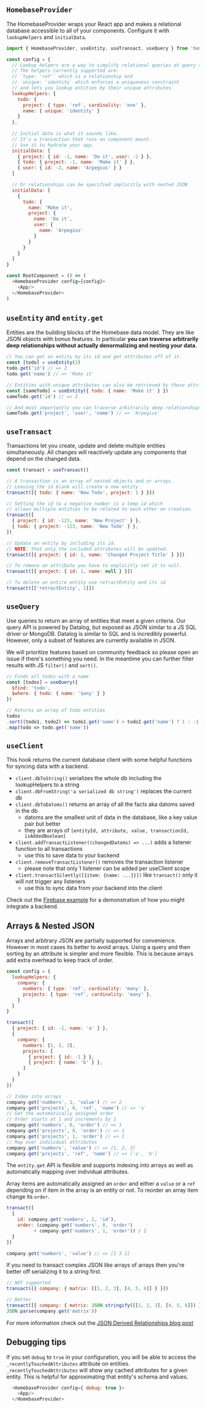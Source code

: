 ## `HomebaseProvider`

The HomebaseProvider wraps your React app and makes a relational database accessible to all of your components. Configure it with `lookupHelpers` and `initialData`.

```js
import { HomebaseProvider, useEntity, useTransact, useQuery } from 'homebase-react'

const config = {
  // Lookup helpers are a way to simplify relational queries at query time.
  // The helpers currently supported are:
  // `type: 'ref'` which is a relationship and
  // `unique: 'identity` which enforces a uniqueness constraint 
  // and lets you lookup entities by their unique attributes.
  lookupHelpers: {
    todo: {
      project: { type: 'ref', cardinality: 'one' },
      name: { unique: 'identity' }
    }
  },
  
  // Initial data is what it sounds like.
  // It's a transaction that runs on component mount.
  // Use it to hydrate your app.
  initialData: [
    { project: { id: -1, name: 'Do it', user: -2 } },
    { todo: { project: -1, name: 'Make it' } },
    { user: { id: -2, name: 'Arpegius' } }
  ]

  // Or relationships can be specified implicitly with nested JSON
  initialData: [
    { 
      todo: { 
        name: 'Make it',
        project: { 
          name: 'Do it', 
          user: { 
            name: 'Arpegius' 
          } 
        } 
      } 
    }
  ]
}

const RootComponent = () => (
  <HomebaseProvider config={config}>
    <App/>
  </HomebaseProvider>
)
```

## `useEntity` and `entity.get`

Entities are the building blocks of the Homebase data model. They are like JSON objects with bonus features. In particular **you can traverse arbitrarily deep relationships without actually denormalizing and nesting your data**.

```js
// You can get an entity by its id and get attributes off of it.
const [todo] = useEntity(2)
todo.get('id') // => 2
todo.get('name') // => 'Make it'

// Entities with unique attributes can also be retrieved by those attributes.
const [sameTodo] = useEntity({ todo: { name: 'Make it' } })
sameTodo.get('id') // => 2

// And most importantly you can traverse arbitrarily deep relationships.
sameTodo.get('project', 'user', 'name') // => 'Arpegius'
```

## `useTransact`

Transactions let you create, update and delete multiple entities simultaneously. All changes will reactively update any components that depend on the changed data.

```js
const transact = useTransact()

// A transaction is an array of nested objects and or arrays.
// Leaving the id blank will create a new entity.
transact([{ todo: { name: 'New Todo', project: 1 } }])

// Setting the id to a negative number is a temp id which 
// allows multiple entities to be related to each other on creation.
transact([
  { project: { id: -123, name: 'New Project' } },
  { todo: { project: -123, name: 'New Todo' } },
])

// Update an entity by including its id.
// NOTE: that only the included attributes will be updated.
transact([{ project: { id: 1, name: 'Changed Project Title' } }])

// To remove an attribute you have to explicitly set it to null.
transact([{ project: { id: 1, name: null } }])

// To delete an entire entity use retractEntity and its id
transact([['retractEntity', 1]])
```

## `useQuery`

Use queries to return an array of entities that meet a given criteria. Our query API is powered by Datalog, but exposed as JSON similar to a JS SQL driver or MongoDB. Datalog is similar to SQL and is incredibly powerful. However, only a subset of features are currently available in JSON.

We will prioritize features based on community feedback so please open an issue if there's something you need. In the meantime you can further filter results with JS `filter()` and `sort()`.

```js
// Finds all todos with a name
const [todos] = useQuery({
  $find: 'todo',
  $where: { todo: { name: '$any' } }
})

// Returns an array of todo entities
todos
.sort((todo1, todo2) => todo1.get('name') > todo2.get('name') ? 1 : -1)
.map(todo => todo.get('name'))
```

## `useClient`

This hook returns the current database client with some helpful functions for syncing data with a backend.

- `client.dbToString()` serializes the whole db including the lookupHelpers to a string
- `client.dbFromString('a serialized db string')` replaces the current db
- `client.dbToDatoms()` returns an array of all the facts aka datoms saved in the db
    - datoms are the smallest unit of data in the database, like a key value pair but better
    - they are arrays of `[entityId, attribute, value, transactionId, isAddedBoolean]`
- `client.addTransactListener((changedDatoms) => ...)` adds a listener function to all transactions
    - use this to save data to your backend
- `client.removeTransactListener()` removes the transaction listener
    - please note that only 1 listener can be added per useClient scope
- `client.transactSilently([{item: {name: ...}}])` like `transact()` only it will not trigger any listeners
    - use this to sync data from your backend into the client

Check out the [Firebase example](https://homebaseio.github.io/homebase-react/#!/example.todo_firebase) for a demonstration of how you might integrate a backend.

## Arrays & Nested JSON

Arrays and arbitrary JSON are partially supported for convenience. However in most cases its better to avoid arrays. Using a query and then sorting by an attribute is simpler and more flexible. This is because arrays add extra overhead to keep track of order.

```js
const config = {
  lookupHelpers: {
    company: {
      numbers: { type: 'ref', cardinality: 'many' },
      projects: { type: 'ref', cardinality: 'many' },
    }
  }
}

transact([
  { project: { id: -1, name: 'a' } },
  { 
    company: {
      numbers: [1, 2, 3],
      projects: [
        { project: { id: -1 } },
        { project: { name: 'b' } },
      ]
    }
  }
])

// Index into arrays
company.get('numbers', 1, 'value') // => 2
company.get('projects', 0, 'ref', 'name') // => 'a'
// Get the automatically assigned order
// Order starts at 1 and increments by 1
company.get('numbers', 0, 'order') // => 1
company.get('projects', 0, 'order') // => 1
company.get('projects', 1, 'order') // => 2
// Map over individual attributes
company.get('numbers', 'value') // => [1, 2, 3]
company.get('projects', 'ref', 'name') // => ['a', 'b']
```

The `entity.get` API is flexible and supports indexing into arrays as well as automatically mapping over individual attributes.

Array items are automatically assigned an `order` and either a `value` or a `ref` depending on if item in the array is an entity or not. To reorder an array item change its `order`.

```js
transact([
  { 
    id: company.get('numbers', 2, 'id'), 
    order: (company.get('numbers', 0, 'order') 
          + company.get('numbers', 1, 'order')) / 2
  }
])

company.get('numbers', 'value') // => [1 3 2]
```

If you need to transact complex JSON like arrays of arrays then you're better off serializing it to a string first.

```js
// NOT supported
transact([{ company: { matrix: [[1, 2, 3], [4, 5, 6]] } }])

// Better
transact([{ company: { matrix: JSON.stringify([[1, 2, 3], [4, 5, 6]]) } }])
JSON.parse(company.get('matrix'))
```

For more information check out the [JSON Derived Relationships blog post](https://homebase.io/blog/homebase-react-0.5.0-json-derived-relationships)

##  Debugging tips

If you set `debug` to `true` in your configuration, you will be able to access the `_recentlyTouchedAttributes` attribute on entities. `_recentlyTouchedAttributes` will show any cached attributes for a given entity. This is helpful for approximating that entity's schema and values.

```js
  <HomebaseProvider config={ debug: true }>
    <App/>
  </HomebaseProvider>
```
